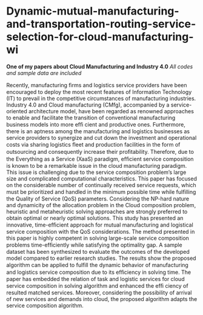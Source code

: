 # Dynamic-mutual-manufacturing-and-transportation-routing-service-selection-for-cloud-manufacturing-wi
**One of my papers about Cloud Manufacturing and Industry 4.0**
*All codes and sample data are included*

Recently, manufacturing ﬁrms and logistics service providers have been encouraged to deploy the most recent features of Information Technology (IT) to prevail in the competitive circumstances of manufacturing industries. Industry 4.0 and Cloud manufacturing (CMfg), accompanied by a service-oriented architecture model, have
been regarded as renowned approaches to enable and facilitate the transition of conventional manufacturing business models into more efﬁ
cient and productive ones. Furthermore, there is an aptness among the manufacturing and logistics businesses as service providers to synergize and cut down the investment and operational costs via sharing logistics ﬂeet and production facilities in the form of outsourcing and consequently increase their proﬁtability. Therefore, due to the Everything as a Service (XaaS) paradigm, efﬁcient service composition is known to be a remarkable issue in the cloud manufacturing paradigm. This issue is challenging due to the service composition problem’s large size and complicated computational characteristics. This paper has focused on the considerable number of continually received service requests, which must be prioritized and handled in the minimum possible time while fulﬁlling the Quality of Service (QoS) parameters. Considering the NP-hard nature and dynamicity of the allocation problem in the Cloud composition problem, heuristic and metaheuristic solving approaches are strongly
preferred to obtain optimal or nearly optimal solutions. This study has presented an innovative, time-efﬁcient approach for mutual manufacturing and logistical service composition with the QoS considerations. The method presented in this paper is highly competent in solving large-scale service composition problems time-efﬁciently while satisfying the optimality gap. A sample dataset has been synthesized to evaluate the outcomes of the developed model compared to earlier research studies. The results show the proposed algorithm can be applied to fulﬁll the dynamic behavior of manufacturing and logistics service composition due to its efﬁciency in solving time.
The paper has embedded the relation of task and logistic services for cloud service composition in solving algorithm and enhanced the efﬁ
ciency of resulted matched services. Moreover, considering the possibility of arrival of new services and demands into cloud, the proposed algorithm adapts the service composition algorithm.


